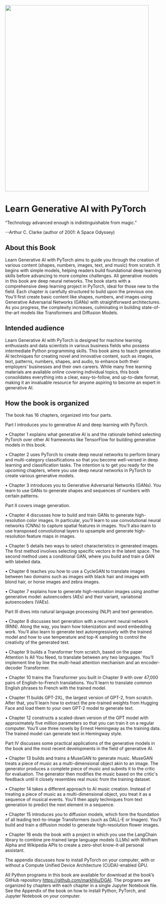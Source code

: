 <div >

<img src="https://gattonweb.uky.edu/faculty/lium/dgai.jpeg" width="463" height="600">

</div>


# Learn Generative AI with PyTorch

“Technology advanced enough is indistinguishable from magic.”

--Arthur C. Clarke (author of 2001: A Space Odyssey)


## About this Book

Learn Generative AI with PyTorch aims to guide you through the creation of various content (shapes, numbers, images, text, and music) from scratch. It begins with simple models, helping readers build foundational deep learning skills before advancing to more complex challenges. All generative models in this book are deep neural networks. The book starts with a comprehensive deep learning project in PyTorch, ideal for those new to the field. Each chapter is carefully structured to build upon the previous one. You'll first create basic content like shapes, numbers, and images using Generative Adversarial Networks (GANs) with straightforward architectures. As you progress, the complexity increases, culminating in building state-of-the-art models like Transformers and Diffusion Models. 

## Intended audience

Learn Generative AI with PyTorch is designed for machine learning enthusiasts and data scientists in various business fields who possess intermediate Python programming skills. This book aims to teach generative AI techniques for creating novel and innovative content, such as images, text, patterns, numbers, shapes, and audio, to enhance both their employers' businesses and their own careers. While many free learning materials are available online covering individual topics, this book consolidates everything into a clear, easy-to-follow, and up-to-date format, making it an invaluable resource for anyone aspiring to become an expert in generative AI.

## How the book is organized

The book has 16 chapters, organized into four parts.

Part I introduces you to generative AI and deep learning with PyTorch.

•	Chapter 1 explains what generative AI is and the rationale behind selecting PyTorch over other AI frameworks like TensorFlow for building generative models in this book.

•	Chapter 2 uses PyTorch to create deep neural networks to perform binary and multi-category classifications so that you become well-versed in deep learning and classification tasks. The intention is to get you ready for the upcoming chapters, where you use deep neural networks in PyTorch to create various generative models.

•	Chapter 3 introduces you to Generative Adversarial Networks (GANs). You learn to use GANs to generate shapes and sequences of numbers with certain patterns.

Part II covers image generation. 

•	Chapter 4 discusses how to build and train GANs to generate high-resolution color images. In particular, you’ll learn to use convolutional neural networks (CNNs) to capture spatial features in images. You’ll also learn to use transposed convolutional layers to upsample and generate high-resolution feature maps in images. 

•	Chapter 5 details two ways to select characteristics in generated images. The first method involves selecting specific vectors in the latent space. The second method uses a conditional GAN, where you build and train a GAN with labeled data. 

•	Chapter 6 teaches you how to use a CycleGAN to translate images between two domains such as images with black hair and images with blond hair, or horse images and zebra images. 

•	Chapter 7 explains how to generate high-resolution images using another generative model: autoencoders (AEs) and their variant, variational autoencoders (VAEs). 

Part III dives into natural language processing (NLP) and text generation.

•	Chapter 8 discusses text generation with a recurrent neural network (RNN). Along the way, you learn how tokenization and word embedding work. You’ll also learn to generate text autoregressively with the trained model and how to use temperature and top-K sampling to control the creativity of the generated text. 

•	Chapter 9 builds a Transformer from scratch, based on the paper Attention Is All You Need, to translate between any two languages. You’ll implement line by line the multi-head attention mechanism and an encoder-decoder Transformer. 

•	Chapter 10 trains the Transformer you built in Chapter 9 with over 47,000 pairs of English-to-French translations. You’ll learn to translate common English phrases to French with the trained model. 

•	Chapter 11 builds GPT-2XL, the largest version of GPT-2, from scratch. After that, you’ll learn how to extract the pre-trained weights from Hugging Face and load them to your own GPT-2 model to generate text. 

•	Chapter 12 constructs a scaled-down version of the GPT model with approximately five million parameters so that you can train it on a regular computer. You’ll use three novels by Ernest Hemingway as the training data. The trained model can generate text in Hemingway style. 

Part IV discusses some practical applications of the generative models in the book and the most recent developments in the field of generative AI.

•	Chapter 13 builds and trains a MuseGAN to generate music. MuseGAN treats a piece of music as a multi-dimensional object akin to an image. The generator produces a complete piece of music and submits it to the critic for evaluation. The generator then modifies the music based on the critic's feedback until it closely resembles real music from the training dataset. 

•	Chapter 14 takes a different approach to AI music creation. Instead of treating a piece of music as a multi-dimensional object, you treat it as a sequence of musical events. You'll then apply techniques from text generation to predict the next element in a sequence. 

•	Chapter 15 introduces you to diffusion models, which form the foundation of all leading text-to-image Transformers (such as DALL-E or Imagen). You’ll build and train a diffusion model to generate high-resolution flower images.

•	Chapter 16 ends the book with a project in which you use the LangChain library to combine pre-trained large language models (LLMs) with Wolfram Alpha and Wikipedia APIs to create a zero-shot know-it-all personal assistant.

The appendix discusses how to install PyTorch on your computer, with or without a Compute Unified Device Architecture (CUDA)-enabled GPU.

All Python programs in this book are available for download at the book’s GitHub repository https://github.com/markhliu/DGAI. The programs are organized by chapters with each chapter in a single Jupyter Notebook file. See the Appendix of the book on how to install Python, PyTorch, and Jupyter Notebook on your computer. 





